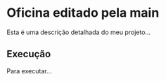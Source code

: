 # Oficina editado pela main

Esta é uma descrição detalhada do meu projeto...

## Execução

Para executar...

